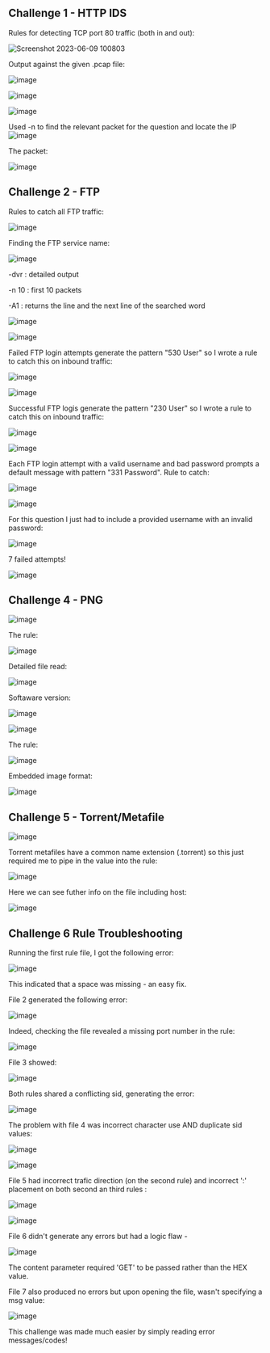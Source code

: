 
## Challenge 1 - HTTP IDS

Rules for detecting TCP port 80 traffic (both in and out): 


![Screenshot 2023-06-09 100803](https://github.com/HattMobb/Snort-PoC/assets/134090089/f7e47f9f-de83-451e-846a-214cb61f39ea)

Output against the given .pcap file: 

![image](https://github.com/HattMobb/Snort-PoC/assets/134090089/9d69d9f0-b508-4c96-a747-b30db9133862)


![image](https://github.com/HattMobb/Snort-PoC/assets/134090089/5f3b4f1f-28ba-408b-b70f-6ccf1d099e96)

![image](https://github.com/HattMobb/Snort-PoC/assets/134090089/c81de4d0-7bc8-49db-ab0c-85bd4740fd2a)

Used -n to find the relevant packet for the question and locate the IP 
![image](https://github.com/HattMobb/Snort-PoC/assets/134090089/8f018ce0-6023-417e-8923-9ce894f10fa8)

The packet: 

![image](https://github.com/HattMobb/Snort-PoC/assets/134090089/64f5bb06-fff5-4013-9f55-2085212fbcf0)


## Challenge 2 - FTP

Rules to catch all FTP traffic: 

![image](https://github.com/HattMobb/Snort-PoC/assets/134090089/89a45cf5-f715-45d7-a1f0-fa4663533f21)

Finding the FTP service name:

![image](https://github.com/HattMobb/Snort-PoC/assets/134090089/ddd18b39-f3dd-46de-8244-6c9b34a56f1d)

-dvr :  detailed output

-n 10 :  first 10 packets 

-A1 : returns the line and the next line of the searched word

![image](https://github.com/HattMobb/Snort-PoC/assets/134090089/a1b6c287-abb3-442c-895c-423ca48b4707)


![image](https://github.com/HattMobb/Snort-PoC/assets/134090089/6ce34e0f-9c6d-4475-a6c9-d4ac32430b6a)

Failed FTP login attempts generate the pattern "530 User" so I wrote a rule to catch this on inbound traffic:

![image](https://github.com/HattMobb/Snort-PoC/assets/134090089/260bde4c-4df3-4a14-9fc6-47b353a3cdcd)

![image](https://github.com/HattMobb/Snort-PoC/assets/134090089/fc0254c5-e943-45b7-8366-74ddf53c10d6)


Successful FTP logis generate the pattern "230 User" so I wrote a rule to catch this on inbound traffic:

![image](https://github.com/HattMobb/Snort-PoC/assets/134090089/d9418afc-8d40-4b07-8d91-816cf52cb2fe)


![image](https://github.com/HattMobb/Snort-PoC/assets/134090089/8c027144-dac9-47d0-9001-359121f7ea41)

Each FTP login attempt with a valid username and bad password prompts a default message with  pattern "331 Password".
Rule to catch:

![image](https://github.com/HattMobb/Snort-PoC/assets/134090089/711e2ecb-9401-4ebd-935a-750db3c2b0b5)


![image](https://github.com/HattMobb/Snort-PoC/assets/134090089/71c1161e-2fb8-41ab-933b-c54539effb29)

For this question I just had to include a provided username with an invalid password:

![image](https://github.com/HattMobb/Snort-PoC/assets/134090089/e6c38896-fab0-4aa3-b7ea-fa64bd1071aa)

7 failed attempts!

![image](https://github.com/HattMobb/Snort-PoC/assets/134090089/872711e6-2338-4883-94d8-7fd3c7236de6)

## Challenge 4 - PNG

![image](https://github.com/HattMobb/Snort-PoC/assets/134090089/f459bbd3-923c-49e4-977c-c115730dc5a1)

The rule:

![image](https://github.com/HattMobb/Snort-PoC/assets/134090089/659ab00a-68d8-4062-ab1b-f926f680011d)

Detailed file read:

![image](https://github.com/HattMobb/Snort-PoC/assets/134090089/7e811e67-c8b4-43ca-8a7c-0ecddc3d19f1)


Softaware version:

![image](https://github.com/HattMobb/Snort-PoC/assets/134090089/81fb783c-a472-4283-9f51-9a89431c6aaf)


![image](https://github.com/HattMobb/Snort-PoC/assets/134090089/de6fc54b-620c-45d1-a053-c4feab5463f7)

The rule:

![image](https://github.com/HattMobb/Snort-PoC/assets/134090089/6b9a605b-c548-4460-9c13-e7bfb23e9f42)



Embedded image format:

![image](https://github.com/HattMobb/Snort-PoC/assets/134090089/7a16d0d5-e944-4148-9501-a235b8c24c66)


## Challenge 5 - Torrent/Metafile

![image](https://github.com/HattMobb/Snort-PoC/assets/134090089/a946ac45-d1c5-479b-b873-5c513e373e70)

Torrent metafiles have a common name extension (.torrent) so this just required me to pipe in the value into the rule: 

![image](https://github.com/HattMobb/Snort-PoC/assets/134090089/d246fc49-923a-4485-95d2-5127751a2123)

Here we can see futher info on the file including host: 

![image](https://github.com/HattMobb/Snort-PoC/assets/134090089/e43b00e8-99e6-4853-a412-7e5ba34619f4)

## Challenge 6 Rule Troubleshooting

Running the first rule file, I got the following error:

![image](https://github.com/HattMobb/Snort-PoC/assets/134090089/ef1b44c8-d63f-4b75-a8fc-8ee18fc8ef0d)

This indicated that a space was missing - an easy fix.

File 2 generated the following error: 

![image](https://github.com/HattMobb/Snort-PoC/assets/134090089/78c684bb-4dab-4746-87ef-b2bcff9dbeb2)

Indeed, checking the file revealed a missing port number in the rule:

![image](https://github.com/HattMobb/Snort-PoC/assets/134090089/30ebe6d3-4e1c-43b2-bc37-7691dfabcb0f)

File 3 showed: 

![image](https://github.com/HattMobb/Snort-PoC/assets/134090089/ee5c06d2-2ef2-4f80-bd31-8fbe09aeb38e)

Both rules shared a conflicting sid, generating the error:

![image](https://github.com/HattMobb/Snort-PoC/assets/134090089/7f56728c-17c0-45d1-8553-eb6c4e942e26)

The problem with file 4 was incorrect character use AND duplicate sid values:

![image](https://github.com/HattMobb/Snort-PoC/assets/134090089/e47c3506-c6f1-471f-a4e0-b9a8a7835ae1)

![image](https://github.com/HattMobb/Snort-PoC/assets/134090089/6c8f86ed-5017-4032-a24b-0107079807bf)

File 5 had incorrect trafic direction (on the second rule) and incorrect ':' placement on both second an third rules  :

![image](https://github.com/HattMobb/Snort-PoC/assets/134090089/af45a509-d038-4ec1-8d60-b337eb04f0fe)

![image](https://github.com/HattMobb/Snort-PoC/assets/134090089/aca68488-2cb9-4b39-8079-8fdcb4f7910a)

File 6 didn't generate any errors but had a logic flaw - 

![image](https://github.com/HattMobb/Snort-PoC/assets/134090089/879b82a9-a8e2-4250-8f67-f7d7bc2c5ce3)

The content parameter required 'GET' to be passed rather than the HEX value.

File 7 also produced no errors but upon opening the file, wasn't specifying a msg value:

![image](https://github.com/HattMobb/Snort-PoC/assets/134090089/cfae4b7a-92cc-4b89-ba2e-9a390f69dd87)

This challenge was made much easier by simply reading error messages/codes!











